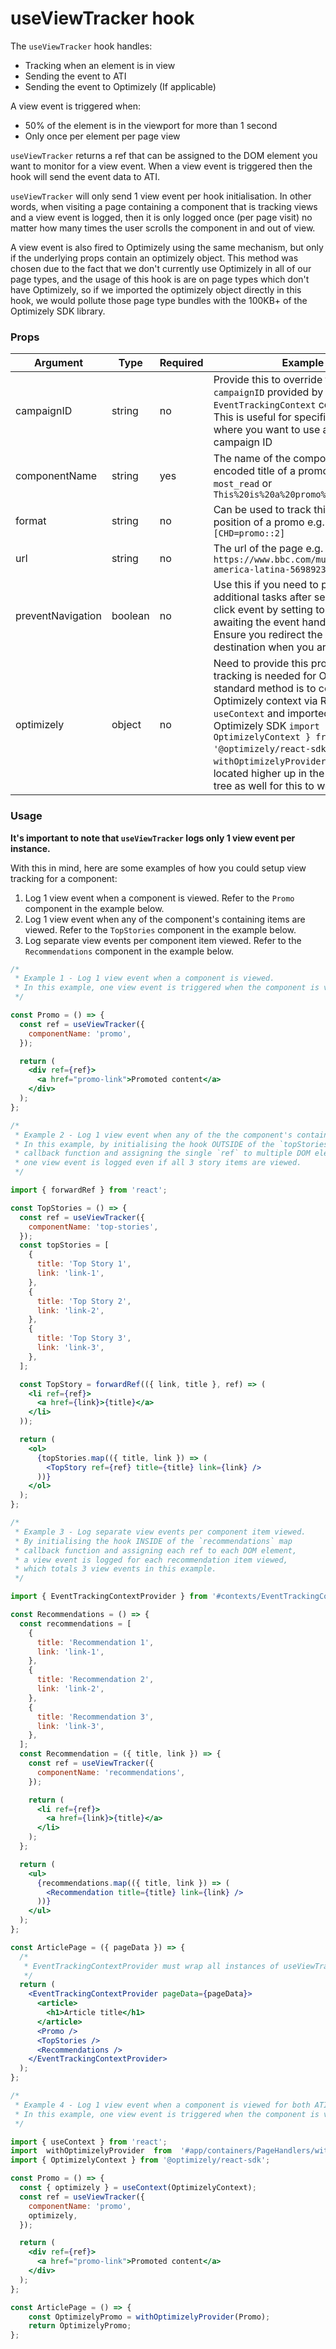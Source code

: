 # useViewTracker hook

The `useViewTracker` hook handles:

- Tracking when an element is in view
- Sending the event to ATI
- Sending the event to Optimizely (If applicable)

A view event is triggered when:

- 50% of the element is in the viewport for more than 1 second
- Only once per element per page view

`useViewTracker` returns a ref that can be assigned to the DOM element you want to monitor for a view event. When a view event is triggered then the hook will send the event data to ATI.

`useViewTracker` will only send 1 view event per hook initialisation. In other words, when visiting a page containing a component that is tracking views and a view event is logged, then it is only logged once (per page visit) no matter how many times the user scrolls the component in and out of view.

A view event is also fired to Optimizely using the same mechanism, but only if the underlying props contain an optimizely object. This method was chosen due to the fact that we don't currently use Optimizely in all of our page types, and the usage of this hook is are on page types which don't have Optimizely, so if we imported the optimizely object directly in this hook, we would pollute those page type bundles with the 100KB+ of the Optimizely SDK library.

### Props

| Argument          | Type    | Required | Example                                                                                                                                                                                                              |
| ----------------- | ------- | -------- | -------------------------------------------------------------------------------------------------------------------------------------------------------------------------------------------------------------------- |
| campaignID        | string  | no       | Provide this to override the `campaignID` provided by the `EventTrackingContext` component. This is useful for specific campaigns where you want to use a custom campaign ID                                         |
| componentName     | string  | yes      | The name of the component or a url encoded title of a promo e.g. `most_read` or `This%20is%20a%20promo%20title`                                                                                                      |
| format            | string  | no       | Can be used to track things like the position of a promo e.g. `[CHD=promo::2]`                                                                                                                                       |
| url               | string  | no       | The url of the page e.g. `https://www.bbc.com/mundo/noticias-america-latina-56989232`                                                                                                                                |
| preventNavigation | boolean | no       | Use this if you need to perform any additional tasks after sending the click event by setting to `true` and awaiting the event handler callback. Ensure you redirect the user to their destination when you are done |
| optimizely | object | no       | Need to provide this prop if event tracking is needed for Optimizely, the standard method is to consume the Optimizely context via React's `useContext` and imported from the Optimizely SDK `import { OptimizelyContext } from '@optimizely/react-sdk';`, the HOC `withOptimizelyProvider` needs to be located higher up in the component tree as well for this to work. |

### Usage

**It's important to note that `useViewTracker` logs only 1 view event per instance.**

With this in mind, here are some examples of how you could setup view tracking for a component:

1. Log 1 view event when a component is viewed. Refer to the `Promo` component in the example below.
2. Log 1 view event when any of the component's containing items are viewed. Refer to the `TopStories` component in the example below.
3. Log separate view events per component item viewed. Refer to the `Recommendations` component in the example below.

```jsx
/*
 * Example 1 - Log 1 view event when a component is viewed.
 * In this example, one view event is triggered when the component is viewed.
 */

const Promo = () => {
  const ref = useViewTracker({
    componentName: 'promo',
  });

  return (
    <div ref={ref}>
      <a href="promo-link">Promoted content</a>
    </div>
  );
};

/*
 * Example 2 - Log 1 view event when any of the the component's containing items are viewed.
 * In this example, by initialising the hook OUTSIDE of the `topStories` map
 * callback function and assigning the single `ref` to multiple DOM elements, only
 * one view event is logged even if all 3 story items are viewed.
 */

import { forwardRef } from 'react';

const TopStories = () => {
  const ref = useViewTracker({
    componentName: 'top-stories',
  });
  const topStories = [
    {
      title: 'Top Story 1',
      link: 'link-1',
    },
    {
      title: 'Top Story 2',
      link: 'link-2',
    },
    {
      title: 'Top Story 3',
      link: 'link-3',
    },
  ];

  const TopStory = forwardRef(({ link, title }, ref) => (
    <li ref={ref}>
      <a href={link}>{title}</a>
    </li>
  ));

  return (
    <ol>
      {topStories.map(({ title, link }) => (
        <TopStory ref={ref} title={title} link={link} />
      ))}
    </ol>
  );
};

/*
 * Example 3 - Log separate view events per component item viewed.
 * By initialising the hook INSIDE of the `recommendations` map
 * callback function and assigning each ref to each DOM element,
 * a view event is logged for each recommendation item viewed,
 * which totals 3 view events in this example.
 */

import { EventTrackingContextProvider } from '#contexts/EventTrackingContext';

const Recommendations = () => {
  const recommendations = [
    {
      title: 'Recommendation 1',
      link: 'link-1',
    },
    {
      title: 'Recommendation 2',
      link: 'link-2',
    },
    {
      title: 'Recommendation 3',
      link: 'link-3',
    },
  ];
  const Recommendation = ({ title, link }) => {
    const ref = useViewTracker({
      componentName: 'recommendations',
    });

    return (
      <li ref={ref}>
        <a href={link}>{title}</a>
      </li>
    );
  };

  return (
    <ul>
      {recommendations.map(({ title, link }) => (
        <Recommendation title={title} link={link} />
      ))}
    </ul>
  );
};

const ArticlePage = ({ pageData }) => {
  /*
   * EventTrackingContextProvider must wrap all instances of useViewTracker
   */
  return (
    <EventTrackingContextProvider pageData={pageData}>
      <article>
        <h1>Article title</h1>
      </article>
      <Promo />
      <TopStories />
      <Recommendations />
    </EventTrackingContextProvider>
  );
};

/*
 * Example 4 - Log 1 view event when a component is viewed for both ATI and Optimizely.
 * In this example, one view event is triggered when the component is viewed.
 */

import { useContext } from 'react';
import  withOptimizelyProvider  from  '#app/containers/PageHandlers/withOptimizelyProvider';
import { OptimizelyContext } from '@optimizely/react-sdk';

const Promo = () => {
  const { optimizely } = useContext(OptimizelyContext);
  const ref = useViewTracker({
    componentName: 'promo',
    optimizely,
  });

  return (
    <div ref={ref}>
      <a href="promo-link">Promoted content</a>
    </div>
  );
};

const ArticlePage = () => {
	const OptimizelyPromo = withOptimizelyProvider(Promo);
	return OptimizelyPromo;
};
```
